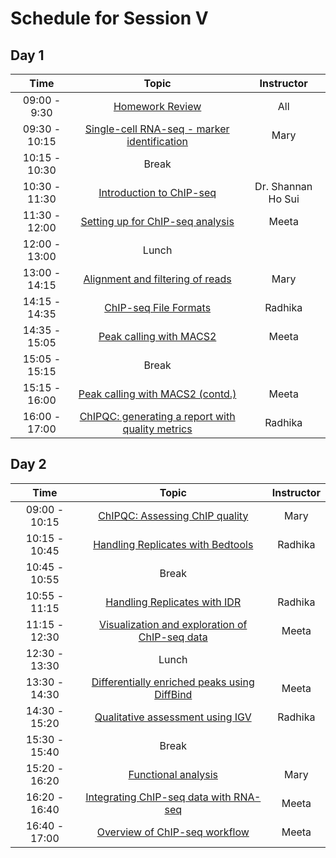 # Schedule for Session V


## Day 1

| Time            |   Topic  | Instructor |
|:------------------------:|:----------:|:--------:|
|09:00 - 9:30 | [Homework Review]() | All |
|09:30 - 10:15 | [Single-cell RNA-seq - marker identification](https://hbctraining.github.io/In-depth-NGS-Data-Analysis-Course/sessionIV/lessons/SC_marker_identification.html) | Mary |
|10:15 - 10:30 | Break | |
|10:30 - 11:30 | [Introduction to ChIP-seq]() | Dr. Shannan Ho Sui |
|11:30 - 12:00 | [Setting up for ChIP-seq analysis]() | Meeta |
|12:00 - 13:00 | Lunch | |
|13:00 - 14:15 | [Alignment and filtering of reads]() | Mary |
|14:15 - 14:35 | [ChIP-seq File Formats](https://github.com/hbctraining/In-depth-NGS-Data-Analysis-Course/raw/master/sessionV/slides/Workflows_and_fileformats.pdf) | Radhika |
|14:35 - 15:05 | [Peak calling with MACS2]() | Meeta |
|15:05 - 15:15 | Break | |
|15:15 - 16:00 | [Peak calling with MACS2 (contd.)]() | Meeta |
|16:00 - 17:00 | [ChIPQC: generating a report with quality metrics]() | Radhika |

## Day 2

| Time            |  Topic  | Instructor |
|:------------------------:|:----------:|:--------:|
|09:00 - 10:15 | [ChIPQC: Assessing ChIP quality]() | Mary |
|10:15 - 10:45 | [Handling Replicates with Bedtools]() | Radhika |
|10:45 - 10:55 | Break | |
|10:55 - 11:15 | [Handling Replicates with IDR]() | Radhika |
|11:15 - 12:30 | [Visualization and exploration of ChIP-seq data]() | Meeta |
|12:30 - 13:30 | Lunch | |
|13:30 - 14:30 | [Differentially enriched peaks using DiffBind]() | Meeta |
|14:30 - 15:20 | [Qualitative assessment using IGV]() | Radhika |
|15:30 - 15:40 | Break | |
|15:20 - 16:20 | [Functional analysis]() | Mary |
|16:20 - 16:40 | [Integrating ChIP-seq data with RNA-seq]() | Meeta |
|16:40 - 17:00 | [Overview of ChIP-seq workflow]() | Meeta |
